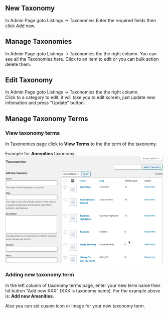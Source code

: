 

## New Taxonomy
In Admin Page goto Listings -> Taxonomies
Enter the required fields then click Add new.

## Manage Taxonomies
In Admin Page goto Listings -> Taxonomies the the right column.
You can see all the Taxonomies here. Click to an item to edit or you can bulk action delete them.

## Edit Taxonomy
In Admin Page goto Listings -> Taxonomies the the right column.  
Click to a category to edit, it will take you to edit screen, just update new infomation and press "Update" button. 

## Manage Taxonomy Terms

### View taxonomy terms
In Taxonomies page click to **View Terms** to the the term of the taxonomy.

Example for **Amenities** taxonomy:
![Taxonomy terms](/images/tax-terms.gif)

### Adding new taxonomy term

In the left column of taxonomy terms page, enter your new term name then hit button "Add new XXX" (XXX is taxonomy name).  For the example above is: **Add new Amenities**.

Also you can set cusom icon or image for your new taxonomy term.

